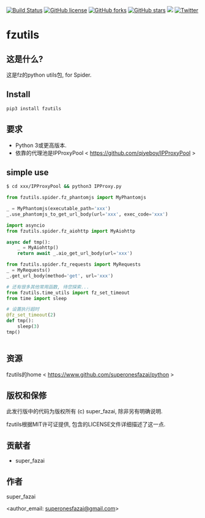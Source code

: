 [![Build Status](https://travis-ci.org/EasyWeChat/site.svg?branch=master)](https://github.com/superonesfazai/fzutils)
[![GitHub license](https://img.shields.io/github/license/superonesfazai/fzutils.svg)](https://github.com/superonesfazai/fzutils/blob/master/LICENSE.txt)
[![GitHub forks](https://img.shields.io/github/forks/superonesfazai/fzutils.svg)](https://github.com/superonesfazai/fzutils/network)
[![GitHub stars](https://img.shields.io/github/stars/superonesfazai/fzutils.svg)](https://github.com/superonesfazai/fzutils/stargazers)
![](https://img.shields.io/github/issues/superonesfazai/fzutils.svg)
[![Twitter](https://img.shields.io/twitter/url/https/github.com/superonesfazai/fzutils.svg?style=social)](https://twitter.com/intent/tweet?text=Wow:&url=https%3A%2F%2Fgithub.com%2Fsuperonesfazai%2Ffzutils)

# fzutils

## 这是什么?
这是fz的python utils包, for Spider.

## Install
```bash
pip3 install fzutils
```

## 要求
-  Python 3或更高版本.
-  依靠的代理池是IPProxyPool < https://github.com/qiyeboy/IPProxyPool >

## simple use
```bash
$ cd xxx/IPProxyPool && python3 IPProxy.py
```
```python
from fzutils.spider.fz_phantomjs import MyPhantomjs

_ = MyPhantomjs(executable_path='xxx')
_.use_phantomjs_to_get_url_body(url='xxx', exec_code='xxx')

import asyncio
from fzutils.spider.fz_aiohttp import MyAiohttp

async def tmp():
    _ = MyAiohttp()
    return await _.aio_get_url_body(url='xxx')

from fzutils.spider.fz_requests import MyRequests
_ = MyRequests()
_.get_url_body(method='get', url='xxx')

# 还有很多其他常用函数, 待您探索...
from fzutils.time_utils import fz_set_timeout
from time import sleep

# 设置执行超时
@fz_set_timeout(2)
def tmp():
    sleep(3)
tmp()
    
```

## 资源
fzutils的home < https://www.github.com/superonesfazai/python >

## 版权和保修
此发行版中的代码为版权所有 (c) super_fazai, 除非另有明确说明.

fzutils根据MIT许可证提供, 包含的LICENSE文件详细描述了这一点.

## 贡献者
-  super_fazai

## 作者
super_fazai

<author_email: superonesfazai@gmail.com>
